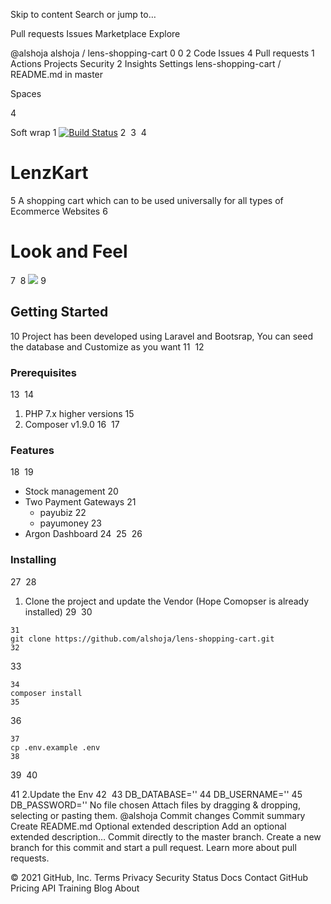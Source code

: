 Skip to content
Search or jump to…

Pull requests
Issues
Marketplace
Explore
 
@alshoja 
alshoja
/
lens-shopping-cart
0
0
2
Code
Issues
4
Pull requests
1
Actions
Projects
Security
2
Insights
Settings
lens-shopping-cart
/
README.md
in
master
 

Spaces

4

Soft wrap
1
[![Build Status](https://travis-ci.org/alshoja/ShoppingCart.svg?branch=master)](https://travis-ci.org/alshoja/ShoppingCart)
2
​
3
​
4
# LenzKart  
5
A shopping cart which can to be used universally for all types of Ecommerce Websites 
6
# Look and Feel
7
​
8
<a target="_blank" href="http://shoppingcart.zenithsbm.com"><img src="https://i.imgur.com/T0Po2qO.png"/></a>
9
## Getting Started
10
Project has been developed using Laravel and Bootsrap, You can seed the database and Customize as you want
11
​
12
### Prerequisites
13
​
14
1. PHP 7.x higher versions
15
2. Composer v1.9.0
16
​
17
### Features
18
​
19
* Stock management
20
* Two Payment Gateways
21
    * payubiz
22
    * payumoney
23
* Argon Dashboard
24
​
25
​
26
### Installing
27
​
28
1. Clone the project and update the Vendor (Hope Comopser is already installed)
29
​
30
```
31
git clone https://github.com/alshoja/lens-shopping-cart.git
32
```
33
```
34
composer install
35
```
36
```
37
cp .env.example .env
38
```
39
​
40
    
41
2.Update the Env
42
​
43
    DB_DATABASE=''
44
    DB_USERNAME=''
45
    DB_PASSWORD=''
No file chosen
Attach files by dragging & dropping, selecting or pasting them.
@alshoja
Commit changes
Commit summary
Create README.md
Optional extended description
Add an optional extended description…
 Commit directly to the master branch.
 Create a new branch for this commit and start a pull request. Learn more about pull requests.
 
© 2021 GitHub, Inc.
Terms
Privacy
Security
Status
Docs
Contact GitHub
Pricing
API
Training
Blog
About
